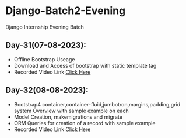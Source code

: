 # Django-Batch2-Evening
Django Internship Evening Batch 

## Day-31(07-08-2023):
  - Offline Bootstrap Useage
  - Download and Access of bootstrap with static template tag
  - Recorded Video Link [Click Here]()
## Day-32(08-08-2023):
  - Bootstrap4 container,container-fluid,jumbotron,margins,padding,grid system Overview with sample example on each
  - Model Creation, makemigrations and migrate
  - ORM Queries for creation of a record with sample example
  - Recorded Video Link [Click Here]()
